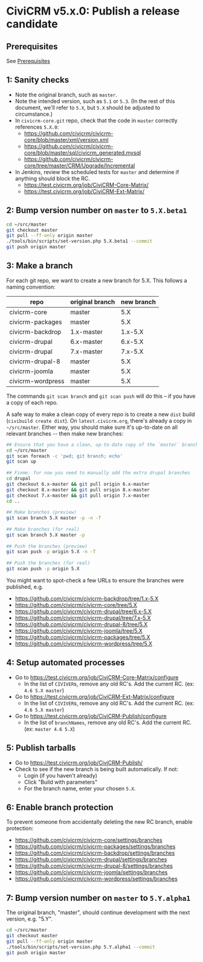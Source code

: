 # CiviCRM v5.x.0: Publish a release candidate

## Prerequisites

See [Prerequisites](any-prereq.md)

## 1: Sanity checks

* Note the original branch, such as `master`.
* Note the intended version, such as `5.1` or `5.3`. (In the rest of this document, we'll refer to `5.X`, but `5.X` should be adjusted to circumstance.)
* In `civicrm-core.git` repo, check that the code in `master` correctly references `5.X.0`:
    * https://github.com/civicrm/civicrm-core/blob/master/xml/version.xml
    * https://github.com/civicrm/civicrm-core/blob/master/sql/civicrm_generated.mysql
    * https://github.com/civicrm/civicrm-core/tree/master/CRM/Upgrade/Incremental
*  In Jenkins, review the scheduled tests for `master` and determine if anything should block the RC.
    * https://test.civicrm.org/job/CiviCRM-Core-Matrix/
    * https://test.civicrm.org/job/CiviCRM-Ext-Matrix/

## 2: Bump version number on `master` to `5.X.beta1`

```bash
cd ~/src/master
git checkout master
git pull --ff-only origin master
./tools/bin/scripts/set-version.php 5.X.beta1 --commit
git push origin master
```

## 3: Make a branch

For each git repo, we want to create a new branch for 5.X. This follows a naming convention:

| repo | original branch | new branch |
|------|-----------------|------------|
|civicrm-core|master|5.X|
|civicrm-packages|master|5.X|
|civicrm-backdrop|1.x-master|1.x-5.X|
|civicrm-drupal|6.x-master|6.x-5.X|
|civicrm-drupal|7.x-master|7.x-5.X|
|civicrm-drupal-8|master|5.X|
|civicrm-joomla|master|5.X|
|civicrm-wordpress|master|5.X|

The commands `git scan branch` and `git scan push` will do this – if you have a copy of each repo.

A safe way to make a clean copy of every repo is to create a new `dist` build (`civibuild create dist`). On `latest.civicrm.org`, there's already a copy in `~/src/master`. Either way, you should make sure it's up-to-date on all relevant branches -- then make new branches:

```bash
## Ensure that you have a clean, up-to-date copy of the `master` branch.
cd ~/src/master
git scan foreach -c 'pwd; git branch; echo'
git scan up
 
## Fixme: for now you need to manually add the extra drupal branches
cd drupal
git checkout 6.x-master && git pull origin 6.x-master
git checkout 8.x-master && git pull origin 8.x-master
git checkout 7.x-master && git pull origin 7.x-master
cd ..
 
## Make branches (preview)
git scan branch 5.X master -p -n -T
 
## Make branches (for real)
git scan branch 5.X master -p
 
## Push the branches (preview)
git scan push -p origin 5.X -n -T
 
## Push the branches (for real)
git scan push -p origin 5.X
```

You might want to spot-check a few URLs to ensure the branches were published, e.g.

* https://github.com/civicrm/civicrm-backdrop/tree/1.x-5.X
* https://github.com/civicrm/civicrm-core/tree/5.X
* https://github.com/civicrm/civicrm-drupal/tree/6.x-5.X
* https://github.com/civicrm/civicrm-drupal/tree/7.x-5.X
* https://github.com/civicrm/civicrm-drupal-8/tree/5.X
* https://github.com/civicrm/civicrm-joomla/tree/5.X
* https://github.com/civicrm/civicrm-packages/tree/5.X
* https://github.com/civicrm/civicrm-wordpress/tree/5.X

## 4: Setup automated processes

* Go to https://test.civicrm.org/job/CiviCRM-Core-Matrix/configure
    * In the list of `CIVIVER`s, remove any old RC's. Add the current RC. (ex: `4.6 5.X master`)
* Go to https://test.civicrm.org/job/CiviCRM-Ext-Matrix/configure
    * In the list of `CIVIVER`s, remove any old RC's. Add the current RC. (ex: `4.6 5.X master`)
* Go to https://test.civicrm.org/job/CiviCRM-Publish/configure
    * In the list of `branchNames`, remove any old RC's. Add the current RC. (ex: `master 4.6 5.X`)
   
## 5: Publish tarballs

* Go to https://test.civicrm.org/job/CiviCRM-Publish/
* Check to see if the new branch is being built automatically. If not:
    * Login (if you haven't already)
    * Click "Build with parameters"
    * For the branch name, enter your chosen `5.X`.

## 6: Enable branch protection

To prevent someone from accidentally deleting the new RC branch, enable protection:

* https://github.com/civicrm/civicrm-core/settings/branches
* https://github.com/civicrm/civicrm-packages/settings/branches
* https://github.com/civicrm/civicrm-backdrop/settings/branches
* https://github.com/civicrm/civicrm-drupal/settings/branches
* https://github.com/civicrm/civicrm-drupal-8/settings/branches
* https://github.com/civicrm/civicrm-joomla/settings/branches
* https://github.com/civicrm/civicrm-wordpress/settings/branches

## 7: Bump version number on `master` to  `5.Y.alpha1`

The original branch, "master", should continue development with the next version, e.g. "5.Y".

```bash
cd ~/src/master
git checkout master
git pull --ff-only origin master
./tools/bin/scripts/set-version.php 5.Y.alpha1 --commit
git push origin master
```
